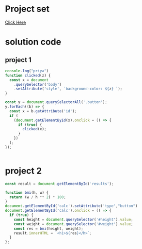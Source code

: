 # Project set 

[Click Here](https://stackblitz.com/edit/dom-project-chaiaurcode?file=index.html)

# solution code 
## project 1

```Javascript
console.log("priya")
function clicked(z) {
  const x = document
    .querySelector('body')
    .setAttribute('style', `background-color: ${z} `);
}

const y = document.querySelectorAll('.button');
y.forEach((b) => {
  const x = b.getAttribute('id');
  if (
    (document.getElementById(x).onclick = () => {
      if (true) {
        clicked(x);
      }
    })
  );
});



```

# project 2 

```javascript
const result = document.getElementById('results');

function bmi(h, w) {
  return (w / h ** 2) * 100;
}
document.getElementById('calc').setAttribute('type',"button")
document.getElementById('calc').onclick = () => {
  if (true) {
    const height = document.querySelector('#height').value;
    const weight = document.querySelector('#weight').value;
    const res = bmi(height, weight);
    result.innerHTML = `<h1>${res}</h>`;
  }
};


```